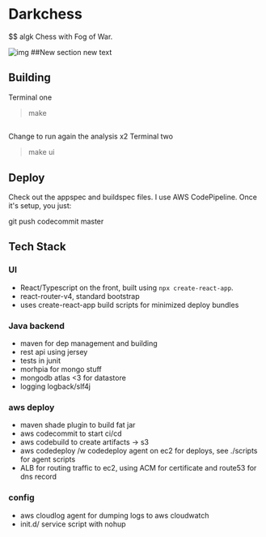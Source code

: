 # Darkchess

$$
algk
Chess with Fog of War. 

![img](client/src/img/playdarkchess.png)
##New section
new text
## Building

Terminal one
> make

##
Change to run again the analysis x2
Terminal two
> make ui

## Deploy

Check out the appspec and buildspec files. I use AWS CodePipeline. Once it's setup, you just:

git push codecommit master 

## Tech Stack

### UI
* React/Typescript on the front, built using `npx create-react-app`.
* react-router-v4, standard bootstrap
* uses create-react-app build scripts for minimized deploy bundles

### Java backend
* maven for dep management and building
* rest api using jersey
* tests in junit
* morhpia for mongo stuff
* mongodb atlas <3 for datastore
* logging logback/slf4j

### aws deploy
* maven shade plugin to build fat jar
* aws codecommit to start ci/cd
* aws codebuild to create artifacts -> s3
* aws codedeploy /w codedeploy agent on ec2 for deploys, see ./scripts for agent scripts
* ALB for routing traffic to ec2, using ACM for certificate and route53 for dns record

### config
* aws cloudlog agent for dumping logs to aws cloudwatch 
* init.d/ service script with nohup
